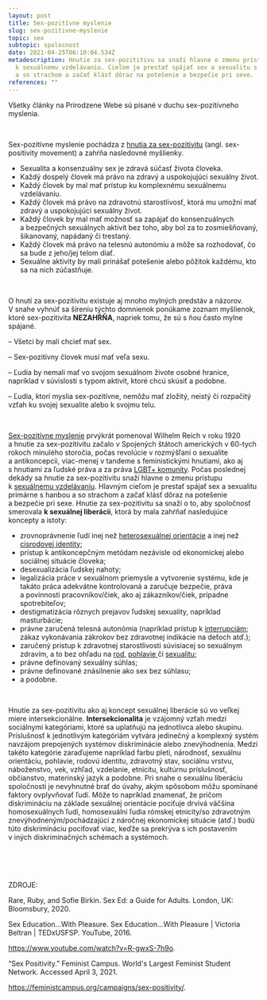 ```yaml
---
layout: post
title: Sex-pozitívne myslenie
slug: sex-pozitivne-myslenie
topic: sex
subtopic: spolocnost
date: 2021-04-25T06:10:04.534Z
metadescription: Hnutie za sex-pozititivu sa snaží hlavne o zmenu prístupu
  k sexuálnemu vzdelávaniu. Cieľom je prestať spájať sex a sexualitu s hanbou
  a so strachom a začať klásť dôraz na potešenie a bezpečie pri sexe.
references: ""
---
```

Všetky články na Prirodzene Webe sú písané v duchu sex-pozitívneho myslenia. 

<br> 

Sex-pozitívne myslenie pochádza z [hnutia za sex-pozitivitu](https://feministcampus.org/campaigns/sex-positivity/) (angl. sex-positivity movement) a zahŕňa nasledovné myšlienky.

* Sexualita a konsenzuálny sex je zdravá súčasť života človeka.
* Každý dospelý človek má právo na zdravý a uspokojujúci sexuálny život.
* Každý človek by mal mať prístup ku komplexnému sexuálnemu vzdelávaniu.
* Každý človek má právo na zdravotnú starostlivosť, ktorá mu umožní mať zdravý a uspokojujúci sexuálny život.
* Každý človek by mal mať možnosť sa zapájať do konsenzuálnych a bezpečných sexuálnych aktivít bez toho, aby bol za to zosmiešňovaný, šikanovaný, napádaný či trestaný.
* Každý človek má právo na telesnú autonómiu a môže sa rozhodovať, čo sa bude z jeho/jej telom diať.
* Sexuálne aktivity by mali prinášať potešenie alebo pôžitok každému, kto sa na nich zúčastňuje. 

<br> 

O hnutí za sex-pozitivitu existuje aj mnoho mylných predstáv a názorov. V snahe vyhnúť sa šíreniu týchto domnienok ponúkame zoznam myšlienok, ktoré sex-pozitivita **NEZAHŔŇA**, napriek tomu, že sú s ňou často mylne spájané.

– Všetci by mali chcieť mať sex.

– Sex-pozitívny človek musí mať veľa sexu.

– Ľudia by nemali mať vo svojom sexuálnom živote osobné hranice, napríklad v súvislosti s typom aktivít, ktoré chcú skúsiť a podobne. 

– Ľudia, ktorí myslia sex-pozitívne, nemôžu mať zložitý, neistý či rozpačitý vzťah ku svojej sexualite alebo k svojmu telu.

<br> 

[Sex-pozitívne myslenie](https://www.goodreads.com/book/show/55301696-sex-ed) prvýkrát pomenoval Wilhelm Reich v roku 1920 a hnutie za sex-pozitivitu začalo v Spojených štátoch amerických v 60-tych rokoch minulého storočia, počas revolúcie v rozmýšľaní o sexualite a antikoncepcii, viac-menej v tandeme s feministickými hnutiami, ako aj s hnutiami za ľudské práva a za práva [LGBT+ komunity](/lgbti+-queer-komunita/). Počas poslednej dekády sa hnutie za sex-pozitivitu snaží hlavne o zmenu prístupu k [sexuálnemu vzdelávaniu](/sexualne-vzdelavanie-vo-svete/). Hlavným cieľom je prestať spájať sex a sexualitu primárne s hanbou a so strachom a začať klásť dôraz na potešenie a bezpečie pri sexe. Hnutie za sex-pozitivitu sa snaží o to, aby spoločnosť smerovala **k sexuálnej liberácii**, ktorá by mala zahŕňať nasledujúce koncepty a istoty:

* zrovnoprávnenie ľudí inej než [heterosexuálnej orientácie](/sexualna-orientacia/) a inej než [cisrodovej identity](/rodova-identita/);
* prístup k antikoncepčným metódam nezávisle od ekonomickej alebo sociálnej situácie človeka;
* desexualizácia ľudskej nahoty;
* legalizácia práce v sexuálnom priemysle a vytvorenie systému, kde je takáto práca adekvátne kontrolovaná a zaručuje bezpečie, práva a povinnosti pracovníkov/čiek, ako aj zákazníkov/čiek, prípadne spotrebiteľov;
* destigmatizácia rôznych prejavov ľudskej sexuality, napríklad masturbácie;
* právne zaručená telesná autonómia (napríklad prístup k [interrupciám](/umele-prerusenie-tehotenstva-interrupcia/); zákaz vykonávania zákrokov bez zdravotnej indikácie na deťoch atď.);
* zaručený prístup k zdravotnej starostlivosti súvisiacej so sexuálnym zdravím, a to bez ohľadu na [rod](/rodova-identita/), [pohlavie ](/pohlavna-anatomia/)či [sexualitu](/sexualna-orientacia/);
* právne definovaný sexuálny súhlas;
* právne definované znásilnenie ako sex bez súhlasu;
* a podobne.

<br>     

Hnutie za sex-pozitivitu ako aj koncept sexuálnej liberácie sú vo veľkej miere intersekcionálne. **Intersekcionalita** je vzájomný vzťah medzi sociálnymi kategóriami, ktoré sa uplatňujú na jednotlivca alebo skupinu. Príslušnosť k jednotlivým kategóriám vytvára jedinečný a komplexný systém navzájom prepojených systémov diskriminácie alebo znevýhodnenia. Medzi takéto kategórie zaraďujeme napríklad farbu pleti, národnosť, sexuálnu orientáciu, pohlavie, rodovú identitu, zdravotný stav, sociálnu vrstvu, náboženstvo, vek, vzhľad, vzdelanie, etnicitu, kultúrnu príslušnosť, občianstvo, materinský jazyk a podobne. Pri snahe o sexuálnu liberáciu spoločnosti je nevyhnutné brať do úvahy, akým spôsobom môžu spomínané faktory ovplyvňovať ľudí. Môže to napríklad znamenať, že pričom diskrimináciu na základe sexuálnej orientácie pociťuje drvivá väčšina homosexuálnych ľudí, homosexuálni ľudia rómskej etnicity/so zdravotným znevýhodneným/pochádzajúci z náročnej ekonomickej situácie (atď.) budú túto diskrimináciu pociťovať viac, keďže sa prekrýva s ich postavením v iných diskriminačných schémach a systémoch.

<br>

<br>

<br>

<p class="important-text">ZDROJE:</p>

Rare, Ruby, and Sofie Birkin. Sex Ed: a Guide for Adults. London, UK: Bloomsbury, 2020. 

Sex Education...With Pleasure. Sex Education...With Pleasure | Victoria Beltran | TEDxUSFSP. YouTube, 2016. 

<https://www.youtube.com/watch?v=R-gwxS-7h9o>. 

“Sex Positivity.” Feminist Campus. World's Largest Feminist Student Network. Accessed April 3, 2021. 

<https://feministcampus.org/campaigns/sex-positivity/>.
